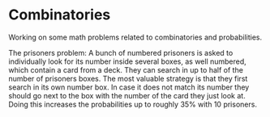 # Combinatories
 Working on some math problems related to combinatories and probabilities.

The prisoners problem: 
A bunch of numbered prisoners is asked to individually look for its number inside several boxes, as well numbered, which contain a card from a deck.
They can search in up to half of the number of prisoners boxes.
The most valuable strategy is that they first search in its own number box.
In case it does not match its number they should go next to the box with the number of the card they just look at.
Doing this increases the probabilities up to roughly 35% with 10 prisoners.